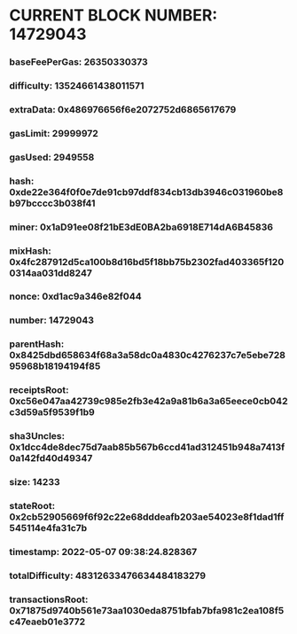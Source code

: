 # CURRENT BLOCK NUMBER: 14729043

### baseFeePerGas: 26350330373
### difficulty: 13524661438011571
### extraData: 0x486976656f6e2072752d6865617679
### gasLimit: 29999972
### gasUsed: 2949558
### hash: 0xde22e364f0f0e7de91cb97ddf834cb13db3946c031960be8b97bcccc3b038f41
### miner: 0x1aD91ee08f21bE3dE0BA2ba6918E714dA6B45836
### mixHash: 0x4fc287912d5ca100b8d16bd5f18bb75b2302fad403365f1200314aa031dd8247
### nonce: 0xd1ac9a346e82f044
### number: 14729043
### parentHash: 0x8425dbd658634f68a3a58dc0a4830c4276237c7e5ebe72895968b18194194f85
### receiptsRoot: 0xc56e047aa42739c985e2fb3e42a9a81b6a3a65eece0cb042c3d59a5f9539f1b9
### sha3Uncles: 0x1dcc4de8dec75d7aab85b567b6ccd41ad312451b948a7413f0a142fd40d49347
### size: 14233
### stateRoot: 0x2cb52905669f6f92c22e68dddeafb203ae54023e8f1dad1ff545114e4fa31c7b
### timestamp: 2022-05-07 09:38:24.828367
### totalDifficulty: 48312633476634484183279
### transactionsRoot: 0x71875d9740b561e73aa1030eda8751bfab7bfa981c2ea108f5c47eaeb01e3772
